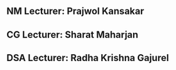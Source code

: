 ## NM Lecturer: Prajwol Kansakar

## CG Lecturer: Sharat Maharjan

## DSA Lecturer: Radha Krishna Gajurel
